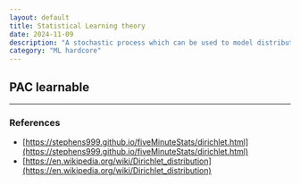 ```yaml
---
layout: default
title: Statistical Learning theory
date: 2024-11-09
description: "A stochastic process which can be used to model distribution of functions"
category: "ML hardcore"
---
```


## PAC learnable


---
### References
- [https://stephens999.github.io/fiveMinuteStats/dirichlet.html](https://stephens999.github.io/fiveMinuteStats/dirichlet.html)
- [https://en.wikipedia.org/wiki/Dirichlet_distribution](https://en.wikipedia.org/wiki/Dirichlet_distribution)